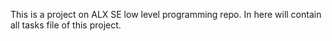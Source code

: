 This is a project on ALX SE low level programming repo.
In here will contain all tasks file of this project.